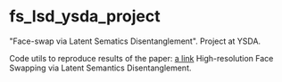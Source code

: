 # fs_lsd_ysda_project
"Face-swap via Latent Sematics Disentanglement". Project at YSDA.

Code utils to reproduce results of the paper: [a link](https://arxiv.org/pdf/2203.15958.pdf) High-resolution Face Swapping via Latent Semantics Disentanglement.
